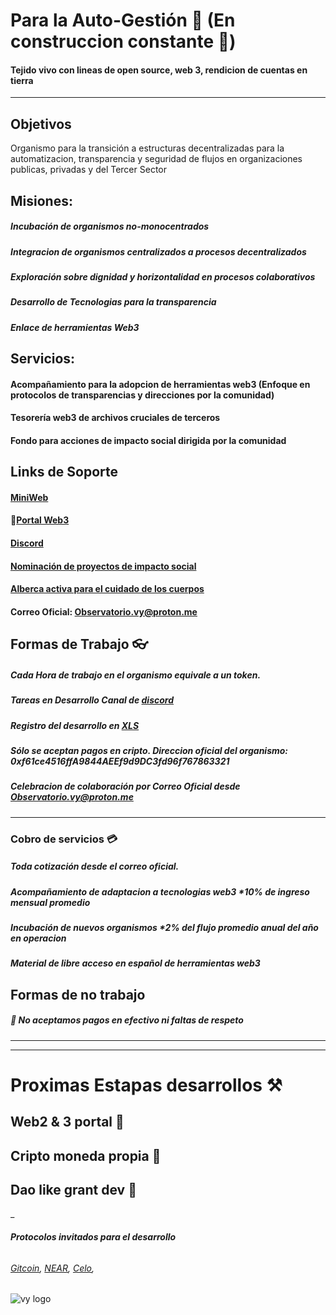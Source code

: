 # Para la Auto-Gestión 🔄 (En construccion constante 🚧)
#### Tejido vivo con lineas de open source, web 3, rendicion de cuentas en tierra
___

## Objetivos

Organismo para la transición a estructuras decentralizadas para la automatizacion, transparencia y seguridad de flujos en organizaciones publicas, privadas y del Tercer Sector

## Misiones:
##### Incubación de organismos no-monocentrados
##### Integracion de organismos centralizados a procesos decentralizados
##### Exploración sobre dignidad y horizontalidad en procesos colaborativos
##### Desarrollo de Tecnologias para la transparencia 
##### Enlace de herramientas Web3


## Servicios:
#### Acompañamiento para la adopcion de herramientas web3 (Enfoque en protocolos de transparencias y direcciones por la comunidad)
#### Tesorería web3 de archivos cruciales de terceros  
#### Fondo para acciones de impacto social dirigida por la comunidad  

## **Links de Soporte** 

#### [MiniWeb](https://linktr.ee/vy.oi)
#### 🧷[Portal Web3](https://opensea.io/VY-Foundation)
#### [Discord](https://discord.gg/2vJ8uJfdcB) 
#### [Nominación de proyectos de impacto social](https://docs.google.com/forms/d/e/1FAIpQLScBByosLjByVsFJjXGSJ0cuxRjFJlLg3kdOOFoBiQaEV5OY0w/viewform)
#### [Alberca activa para el cuidado de los cuerpos](https://lacopitacomun.org/pages/playground-social) 
#### Correo Oficial: Observatorio.vy@proton.me



## Formas de Trabajo 👓

##### Cada Hora de trabajo en el organismo equivale a un token.
##### Tareas en Desarrollo Canal de [discord](https://discord.gg/5AyHT8Pqc9)
##### Registro del desarrollo en [XLS](https://docs.google.com/spreadsheets/d/11MRppjRPLAnHrweYX_mZZm0n1ASGA_58DCGeMwoLh_I/edit?usp=sharing)
##### Sólo se aceptan pagos en cripto. Direccion oficial del organismo: *0xf61ce4516ffA9844AEEf9d9DC3fd96f767863321*
##### Celebracion de colaboración por Correo Oficial desde Observatorio.vy@proton.me

---

### Cobro de servicios 💳

##### Toda cotización desde el correo oficial.
##### Acompañamiento de adaptacion a tecnologias web3 *10% de ingreso mensual promedio
##### Incubación de nuevos organismos *2% del flujo promedio anual del año en operacion
##### Material de **libre acceso** en español de herramientas web3



## Formas de no trabajo 
##### 🚫 No aceptamos pagos en efectivo ni faltas de respeto

___

___


# Proximas Estapas desarrollos ⚒

## Web2 & 3 portal 📍
## Cripto moneda propia 📍
## Dao like grant dev 📍


_
###### **Protocolos invitados para el desarrollo**
###### [Gitcoin](https://gitcoin.co/), [NEAR](https://near.org/), [Celo](https://celo.org/es), 

![vy logo](https://user-images.githubusercontent.com/38388270/186295316-c020d9e9-a6ed-4449-aa9d-2f99ad5ca2be.png)

